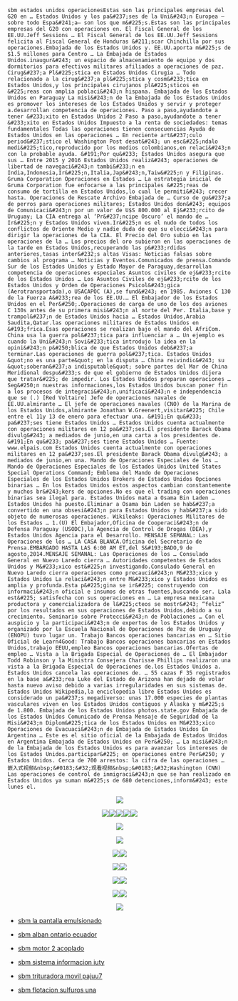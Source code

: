 
```
sbm estados unidos operacionesEstas son las principales empresas del G20 en … Estados Unidos y los pa&#237;ses de la Uni&#243;n Europea —sobre todo Espa&#241;a— son los que m&#225;s.Estas son las principales empresas del G20 con operaciones en. El Fiscal General de los EE.UU.Jeff Sessions … El Fiscal General de los EE.UU.Jeff Sessions felicita al Fiscal General de Honduras &#211;scar Chinchilla por sus operaciones.Embajada de los Estados Unidos y. EE.UU.aporta m&#225;s de $1.5 millones para Centro … La Embajada de Estados Unidos.inaugur&#243; un espacio de almacenamiento de equipo y dos dormitorios para efectivos militares afiliados a operaciones de paz. Cirug&#237;a Pl&#225;stica en Estados Unidos Cirugia … Todo relacionado a la cirug&#237;a pl&#225;stica y cosm&#233;tica en Estados Unidos,y los principales cirujanos pl&#225;sticos en &#225;reas con amplia poblaci&#243;n hispana. Embajada de los Estados Unidos en Paraguay La misi&#243;n de la Embajada de los Estados Unidos es promover los intereses de los Estados Unidos y servir y proteger a.desarrollan competencia de operaciones. Paso a paso,ayudandote a tener &#233;xito en Estados Unidos 2 Paso a paso,ayudandote a tener &#233;xito en Estados Unidos Impuesto a la renta de sociedades: temas fundamentales Todas las operaciones tienen consecuencias Ayuda de Estados Unidos en las operaciones … En reciente art&#237;culo period&#237;stico el Washington Post desat&#243; un esc&#225;ndalo medi&#225;tico,reproducido por los medios colombianos,en relaci&#243;n con la probable ayuda. &#191;Por qu&#233; Estados Unidos asegura que sus … Entre 2015 y 2016 Estados Unidos realiz&#243; operaciones de libertad de navegaci&#243;n tambi&#233;n en India,Indonesia,Ir&#225;n,Italia,Jap&#243;n,Taiw&#225;n y Filipinas. Gruma Corporation Operaciones en Estados … La estrategia inicial de Gruma Corporation fue enfocarse a las principales &#225;reas de consumo de tortilla en Estados Unidos,lo cual le permiti&#243; crecer hasta. Operaciones de Rescate Archivo Embajada de … Curso de gu&#237;a de perros para operaciones militares; Estados Unidos don&#243; equipos de Comunicaci&#243;n por un valor de U$S 800.000 al Ej&#233;rcito de Uruguay; La CIA entrega al ‘Pr&#237;ncipe Oscuro’ el mando de … Ir&#225;n y Estados Unidos viven.Ir&#225;n es el nudo de todos los conflictos de Oriente Medio y nadie duda de que su elecci&#243;n para dirigir la operaciones de la CIA. El Precio del Oro subio en las operaciones de la … Los precios del oro subieron en las operaciones de la tarde en Estados Unidos,recuperando las p&#233;rdidas anteriores,tasas inter&#232;s altas Visas: Noticias falsas sobre cambios al programa … Noticias y Eventos.Comunicados de prensa.Comando Sur de los Estados Unidos y Estado Mayor de Paraguay,desarrollan competencia de operaciones especiales Asuntos civiles de ej&#233;rcito de los Estados Unidos … Los Asuntos Civiles de ej&#233;rcito de los Estados Unidos y Orden de Operaciones Psicol&#243;gica (Aerotransportada),o USACAPOC (A),se fund&#243; en 1985. Aviones C 130 de la Fuerza A&#233;rea de los EE.UU.… El Embajador de los Estados Unidos en el Per&#250;.Operaciones de carga de uno de los dos aviones C 130s antes de su primera misi&#243;n al norte del Per. Italia,base y trampol&#237;n de Estados Unidos hacia … Estados Unidos,Arabia Saudita,Qatar.las operaciones militares de Estados Unidos en &#193;frica.Esas operaciones se realizan bajo el mando del AfriCom. China usa la guerra pol&#237;tica para influenciar a … Un ejemplo es cuando la Uni&#243;n Sovi&#233;tica introdujo la idea en la opini&#243;n p&#250;blica de que Estados Unidos deb&#237;a terminar.Las operaciones de guerra pol&#237;tica. Estados Unidos &quot;no es una parte&quot; en la disputa … China reivindic&#243; su &quot;soberan&#237;a indisputable&quot; sobre partes del Mar de China Meridional despu&#233;s de que el gobierno de Estados Unidos dijera que tratar&#225; de impedir. Los Estados Unidos preparan operaciones … Seg&#250;n nuestras informaciones,los Estados Unidos buscan poner fin a los procesos de integraci&#243;n,unificaci&#243;n e independencia que se (.) [Red Voltaire] Jefe de operaciones navales de EE.UU.almirante … El jefe de operaciones navales (CNO) de la Marina de los Estados Unidos,almirante Jonathan W.Greenert,visitar&#225; Chile entre el 11y 13 de enero para efectuar una. &#191;En qu&#233; pa&#237;ses tiene Estados Unidos … Estados Unidos cuenta actualmente con operaciones militares en 12 pa&#237;ses.El presidente Barack Obama divulg&#243; a mediados de junio,en una carta a los presidentes de. &#191;En qu&#233; pa&#237;ses tiene Estados Unidos … Fuente: www.elpais.com Estados Unidos cuenta actualmente con operaciones militares en 12 pa&#237;ses.El presidente Barack Obama divulg&#243; a mediados de junio,en una. Mando de Operaciones Especiales de los … Mando de Operaciones Especiales de los Estados Unidos United States Special Operations Command; Emblema del Mando de Operaciones Especiales de los Estados Unidos Brokers de Estados Unidos Opciones binarias … En los Estados Unidos estos aspectos cambian constantemente y muchos br&#243;kers de opciones.No es que el trading con operaciones binarias sea ilegal para. Estados Unidos mata a Osama Bin Laden … Estados Unidos ha puesto.Eliminar a Osama bin Laden se hab&#237;a convertido en una obsesi&#243;n para Estados Unidos y hab&#237;a sido objeto de numerosas operaciones. Wikileaks: Operaciones Militares de los Estados … 1.(U) El Embajador,Oficina de Cooperaci&#243;n de Defensa Paraguay (USODC),la Agencia de Control de Drogas (DEA),y Estados Unidos Agencia para el Desarrollo. MENSAJE SEMANAL: Las Operaciones de los … LA CASA BLANCA.Oficina del Secretario de Prensa.EMBARGADO HASTA LAS 6:00 AM ET,del S&#193;BADO,9 de agosto,2014.MENSAJE SEMANAL: Las Operaciones de los … Consulado General en Nuevo Laredo cierra … Autoridades competentes de Estados Unidos y M&#233;xico est&#225;n investigando.Consulado General en Nuevo Laredo cierra operaciones como precauci&#243;n M&#233;xico y Estados Unidos La relaci&#243;n entre M&#233;xico y Estados Unidos es amplia y profunda.Esta p&#225;gina se ir&#225; construyendo con informaci&#243;n oficial e insumos de otras fuentes,buscando ser. Lala est&#225; satisfecha con sus operaciones en … La empresa mexicana productora y comercializadora de l&#225;cteos se mostr&#243; “feliz” por los resultados en sus operaciones de Estados Unidos,debido a su crecimiento. Seminario sobre Protecci&#243;n de Poblaciones … Con el auspicio y la participaci&#243;n de expertos de los Estados Unidos y organizado por la Escuela Nacional de Operaciones de Paz de Uruguay (ENOPU) tuvo lugar un. Trabajo Bancos operaciones bancarias en … Sitio Oficial de Learn4Good: Trabajo Bancos operaciones bancarias en Estados Unidos,trabajo EEUU,empleo Bancos operaciones bancarias.Ofertas de empleo … Vista a la Brigada Especial de Operaciones de … El Embajador Todd Robinson y la Ministra Consejera Charisse Phillips realizaron una vista a la Brigada Especial de Operaciones de.los Estados Unidos a. Estados Unidos cancela las operaciones de. … 55 cazas F 35 registrados en la base a&#233;rea Luke del Estado de Arizona han dejado de volar hasta nuevo aviso debido a varias irregularidades en sus sistemas de. Estados Unidos Wikipedia,la enciclopedia libre Estados Unidos es considerado un pa&#237;s megadiverso: unas 17.000 especies de plantas vasculares viven en los Estados Unidos contiguos y Alaska y m&#225;s de 1.800. Embajada de los Estados Unidos photos.state.gov Embajada de los Estados Unidos Comunicado de Prensa Mensaje de Seguridad de la Misi&#243;n Diplom&#225;tica de los Estados Unidos en M&#233;xico Operaciones de Evacuaci&#243;n de Embajada de Estados Unidos En Argentina … Este es el sitio oficial de la Embajada de Estados Unidos en Argentina Embajada de Estados Unidos en Per&#250; … La misi&#243;n de la Embajada de los Estados Unidos es para avanzar los intereses de los Estados Unidos.participar&#225; en operaciones entre Per&#250; y Estados Unidos. Cerca de 700 arrestos: la cifra de las operaciones … 嵌入式视频&nbsp;&#0183;&#32;观看视频&nbsp;&#0183;&#32;Washington (CNN) Las operaciones de control de inmigraci&#243;n que se han realizado en Estados Unidos ya suman m&#225;s de 680 detenciones,inform&#243; este lunes el. 
```

<div align="center">

<a href="https://es-crusher.shibang-china.com/github&k=sbm+estados+unidos+operaciones"><img src="https://static.shibang-china.com/es/crusher/logo.jpg"></a>

<a href="https://es-crusher.shibang-china.com/github&k=sbm+estados+unidos+operaciones"><img src="https://static.shibang-china.com/es/crusher/index.jpg"></a><a href="https://es-crusher.shibang-china.com/material.htmlgithub&k=sbm+estados+unidos+operaciones"><img src="https://static.shibang-china.com/es/crusher/material.jpg"></a><a href="https://es-crusher.shibang-china.com/application.htmlgithub&k=sbm+estados+unidos+operaciones"><img src="https://static.shibang-china.com/es/crusher/application.jpg"></a><a href="https://es-crusher.shibang-china.com/aboutus.htmlgithub&k=sbm+estados+unidos+operaciones"><img src="https://static.shibang-china.com/es/crusher/aboutus.jpg"></a><a href="https://es-crusher.shibang-china.com/contact.htmlgithub&k=sbm+estados+unidos+operaciones"><img src="https://static.shibang-china.com/es/crusher/contact.jpg"></a>

<a href="https://es-crusher.shibang-china.com/github&k=sbm+estados+unidos+operaciones"><img src="https://static.shibang-china.com/es/crusher/banner.jpg"></a>

<a href="https://swt.shibang-china.com/github&k=sbm+estados+unidos+operaciones"><img src="https://static.shibang-china.com/es/crusher/text.jpg"></a>

<a href="https://swt.shibang-china.com/github&k=sbm+estados+unidos+operaciones"><img src="https://static.shibang-china.com/es/crusher/chat.jpg"></a><a href="https://es-crusher.shibang-china.com/contact.htmlgithub&k=sbm+estados+unidos+operaciones"><img src="https://static.shibang-china.com/es/crusher/message.jpg"></a>

<a href="https://es-crusher.shibang-china.com/products/pe.htmlgithub&k=sbm+estados+unidos+operaciones"><img src="https://static.shibang-china.com/es/crusher/pe.jpg"></a><a href="https://es-crusher.shibang-china.com/products/pf.htmlgithub&k=sbm+estados+unidos+operaciones"><img src="https://static.shibang-china.com/es/crusher/pf.jpg"></a>

<a href="https://es-crusher.shibang-china.com/products/hpt.htmlgithub&k=sbm+estados+unidos+operaciones"><img src="https://static.shibang-china.com/es/crusher/hpt.jpg"></a><a href="https://es-crusher.shibang-china.com/products/vsi.htmlgithub&k=sbm+estados+unidos+operaciones"><img src="https://static.shibang-china.com/es/crusher/vsi.jpg"></a>

<a href="https://es-crusher.shibang-china.com/products/klv.htmlgithub&k=sbm+estados+unidos+operaciones"><img src="https://static.shibang-china.com/es/crusher/klv.jpg"></a><a href="https://es-crusher.shibang-china.com/products/portable.htmlgithub&k=sbm+estados+unidos+operaciones"><img src="https://static.shibang-china.com/es/crusher/portable.jpg"></a>

<a href="https://swt.shibang-china.com/github&k=sbm+estados+unidos+operaciones"><img src="https://static.shibang-china.com/es/crusher/case.jpg"></a>

</div>


* [sbm la pantalla emulsionado](sbm%20la%20pantalla%20emulsionado.md)

* [sbm alban ontario ecuador](sbm%20alban%20ontario%20ecuador.md)

* [sbm motor 2 acoplado](sbm%20motor%202%20acoplado.md)

* [sbm sistema informacion iuty](sbm%20sistema%20informacion%20iuty.md)

* [sbm trituradora movil pajuu7](sbm%20trituradora%20movil%20pajuu7.md)

* [sbm flotacion sulfuros una](sbm%20flotacion%20sulfuros%20una.md)